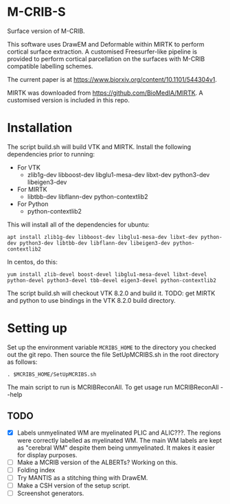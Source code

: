 # M-CRIB-S
Surface version of M-CRIB.

This software uses DrawEM and Deformable within MIRTK to perform cortical surface extraction.
A customised Freesurfer-like pipeline is provided to perform cortical parcellation on the surfaces with M-CRIB compatible labelling schemes.

The current paper is at https://www.biorxiv.org/content/10.1101/544304v1.

MIRTK was downloaded from https://github.com/BioMedIA/MIRTK. A customised version is included in this repo.

# Installation

The script build.sh will build VTK and MIRTK. Install the following dependencies prior to running:

- For VTK
  - zlib1g-dev libboost-dev libglu1-mesa-dev libxt-dev python3-dev libeigen3-dev
- For MIRTK
  - libtbb-dev libflann-dev python-contextlib2
- For Python
  - python-contextlib2

This will install all of the dependencies for ubuntu:

`apt install zlib1g-dev libboost-dev libglu1-mesa-dev libxt-dev python-dev python3-dev libtbb-dev libflann-dev libeigen3-dev python-contextlib2`

In centos, do this:

`yum install zlib-devel boost-devel libglu1-mesa-devel libxt-devel python-devel python3-devel tbb-devel eigen3-devel python-contextlib2`

The script build.sh will checkout VTK 8.2.0 and build it. TODO: get MIRTK and python to use bindings in the VTK 8.2.0 build directory.

# Setting up

Set up the environment variable `MCRIBS_HOME` to the directory you checked out the git repo. Then source the file SetUpMCRIBS.sh in the root directory as follows:

`. $MCRIBS_HOME/SetUpMCRIBS.sh`

The main script to run is MCRIBReconAll. To get usage run MCRIBReconAll --help

## TODO

- [x] Labels unmyelinated WM are myelinated PLIC and ALIC???. The regions were correctly labelled as myelinated WM. The main WM labels are kept as "cerebral WM" despite them being unmyelinated. It makes it easier for display purposes.
- [ ] Make a MCRIB version of the ALBERTs? Working on this.
- [ ] Folding index
- [ ] Try MANTIS as a stitching thing with DrawEM.
- [ ] Make a CSH version of the setup script.
- [ ] Screenshot generators.

